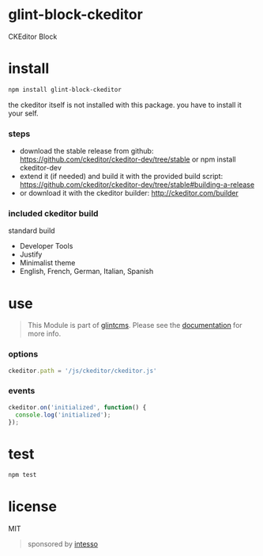 # glint-block-ckeditor


CKEditor Block


# install

```bash
npm install glint-block-ckeditor
```

the ckeditor itself is not installed with this package.
you have to install it your self.

### steps

 - download the stable release from github: https://github.com/ckeditor/ckeditor-dev/tree/stable or npm install ckeditor-dev
 - extend it (if needed) and build it with the provided build script:
   https://github.com/ckeditor/ckeditor-dev/tree/stable#building-a-release
 - or download it with the ckeditor builder: http://ckeditor.com/builder

 ### included ckeditor build
 standard build
  + Developer Tools
  + Justify
  + Minimalist theme
  + English, French, German, Italian, Spanish


# use

> This Module is part of [glintcms](http://glintcms.com/).
> Please see the [documentation](https://github.com/glintcms/glintcms) for more info.


### options

```js
ckeditor.path = '/js/ckeditor/ckeditor.js'
```

### events

```js
ckeditor.on('initialized', function() {
  console.log('initialized');
});
```


# test

```bash
npm test
```

# license

MIT

> sponsored by [intesso](http://intesso.com)
